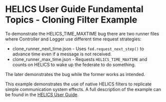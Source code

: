 # HELICS User Guide Fundamental Topics - Cloning Filter Example

To demonstrate the HELICS\_TIME\_MAXTIME bug there are two runner files where
Controller and Logger use different time request strategies:

- clone\_runner\_next\_time.json - Uses `fed.request_next_step()` to advance
time even if a message is not received.
- clone\_runner\_max\_time.json - Requests `HELICS_TIME_MAXTIME` and counts on
HELICS to wake up the federate to do something.

The later demonstrates the bug while the former works as intended.


This example demonstrates the use of native HELICS filters to replicate simple communication system effects. A full description of the example can be found in the [HELICS User Guide](https://docs.helics.org/en/latest/user-guide/examples/fundamental_examples/fundamental_native_filter.html).